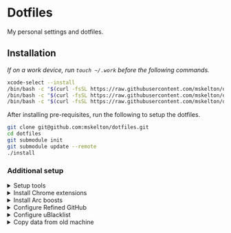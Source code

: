 # Dotfiles

My personal settings and dotfiles.

## Installation

_If on a work device, run `touch ~/.work` before the following commands._

```bash
xcode-select --install
/bin/bash -c "$(curl -fsSL https://raw.githubusercontent.com/mskelton/dotfiles/HEAD/scripts/git.sh)"
/bin/bash -c "$(curl -fsSL https://raw.githubusercontent.com/mskelton/dotfiles/HEAD/scripts/brew.sh)"
/bin/bash -c "$(curl -fsSL https://raw.githubusercontent.com/mskelton/dotfiles/HEAD/scripts/macos.sh)"
```

After installing pre-requisites, run the following to setup the dotfiles.

```bash
git clone git@github.com:mskelton/dotfiles.git
cd dotfiles
git submodule init
git submodule update --remote
./install
```

### Additional setup

<details>
  <summary>
    Setup tools
  </summary>

Before installing tools, install [Node.js](https://nodejs.org/en/), then run the
following commands.

```bash
/bin/bash -c "$(curl -fsSL https://raw.githubusercontent.com/mskelton/dotfiles/HEAD/scripts/tools.sh)"
```

</details>

<details>
  <summary>
    Install Chrome extensions
  </summary>

- [1Password](https://chrome.google.com/webstore/detail/1password-%E2%80%93-password-mana/aeblfdkhhhdcdjpifhhbdiojplfjncoa)
- [Bookmark Sync](https://chrome.google.com/webstore/detail/bookmark-sync/eandejdimaomjfhmobeofcgljmmbgkde)
- [Dark Reader](https://chrome.google.com/webstore/detail/dark-reader/eimadpbcbfnmbkopoojfekhnkhdbieeh)
- [Material Icons for GitHub](https://chrome.google.com/webstore/detail/material-icons-for-github/bggfcpfjbdkhfhfmkjpbhnkhnpjjeomc)
- [Picture-in-Picture Extension](https://chrome.google.com/webstore/detail/picture-in-picture-extens/hkgfoiooedgoejojocmhlaklaeopbecg)
- [RSS Feed Reader](https://chrome.google.com/webstore/detail/rss-feed-reader/pnjaodmkngahhkoihejjehlcdlnohgmp)
- [React Developer Tools](https://chrome.google.com/webstore/detail/react-developer-tools/fmkadmapgofadopljbjfkapdkoienihi)
- [Refined GitHub](https://chrome.google.com/webstore/detail/refined-github/hlepfoohegkhhmjieoechaddaejaokhf)
- [Stylus](https://chrome.google.com/webstore/detail/stylus/clngdbkpkpeebahjckkjfobafhncgmne)
- [Tampermonkey](https://chrome.google.com/webstore/detail/tampermonkey/dhdgffkkebhmkfjojejmpbldmpobfkfo)
- [Vimium](https://chrome.google.com/webstore/detail/vimium/dbepggeogbaibhgnhhndojpepiihcmeb)
- [uBlacklist](https://chrome.google.com/webstore/detail/ublacklist/pncfbmialoiaghdehhbnbhkkgmjanfhe)

</details>

<details>
  <summary>
    Install Arc boosts
  </summary>

- [npm](https://arc.net/boost/0E7D0C8B-4F81-4078-B356-15216038A7F4)
- [Growthbook](https://arc.net/boost/B651E339-8850-418C-B3F4-B0B27E6C4438)

</details>

<details>
  <summary>
    Configure Refined GitHub
  </summary>

1. Navigate to the extension options
1. Expand the **Export options** panel and click **Import**
1. Upload `config/refined-github.json`

</details>

<details>
  <summary>
    Configure uBlacklist
  </summary>

1. Navigate to the extension options
1. Where it says "Restore settings", click **Restore**
1. Upload `config/ublacklist-settings.json`

</details>

<details>
  <summary>
    Copy data from old machine
  </summary>

- Copy Quicken data files
- Copy `~/.config/fish/custom.fish`
- Copy Taskwarrior data `~/.task`
- Copy `~/.local/share/fish/fish_history`
- Copy pictures and documents

</details>
